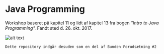 # Java Programming
Workshop baseret på kapitel 11 og lidt af kapitel 13 fra bogen _"Intro to Java Programming"._ Fandt sted d. 26. okt. 2017.

![alt text](https://i.imgur.com/yX8TLnR.jpg "Intro to Java Programming")

```diff
Dette repository indgår desuden som en del af Bunden Forudsætning #2
